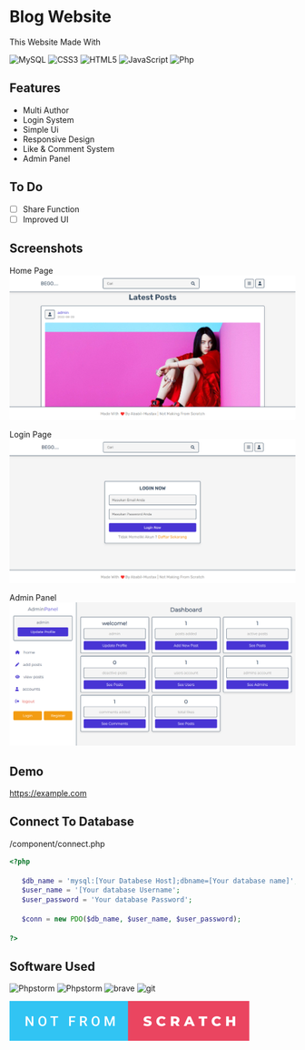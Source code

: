 
# Blog Website



This Website Made With

![MySQL](https://img.shields.io/badge/mysql-%2300f.svg?style=for-the-badge&logo=mysql&logoColor=white)
![CSS3](https://img.shields.io/badge/css3-%231572B6.svg?style=for-the-badge&logo=css3&logoColor=white)
![HTML5](https://img.shields.io/badge/html5-%23E34F26.svg?style=for-the-badge&logo=html5&logoColor=white)
![JavaScript](https://img.shields.io/badge/javascript-%23323330.svg?style=for-the-badge&logo=javascript&logoColor=%23F7DF1E)
![Php](https://img.shields.io/badge/PHP-777BB4?style=for-the-badge&logo=php&logoColor=white)



## Features

- Multi Author
- Login System
- Simple Ui
- Responsive Design
- Like & Comment System
- Admin Panel


## To Do
- [ ]  Share Function
- [ ]  Improved UI
## Screenshots
Home Page
![App Screenshot](https://github.com/birdfromhell/BlogWithPurePhp/blob/main/screenshot/home%20page.png)

Login Page
![App Screenshot](https://github.com/birdfromhell/BlogWithPurePhp/blob/main/screenshot/login.png)

Admin Panel
![App Screenshot](https://github.com/birdfromhell/BlogWithPurePhp/blob/main/screenshot/Admin.png)



## Demo

https://example.com


## Connect To Database

/component/connect.php
```php
<?php

   $db_name = 'mysql:[Your Databese Host];dbname=[Your database name]';
   $user_name = '[Your database Username';
   $user_password = 'Your database Password';

   $conn = new PDO($db_name, $user_name, $user_password);

?>
```
## Software Used
![Phpstorm](http://img.shields.io/badge/-PHPStorm-181717?style=for-the-badge&logo=phpstorm&logoColor=white)
![Phpstorm](https://img.shields.io/badge/Windows-0078D6?style=for-the-badge&logo=windows&logoColor=white)
![brave](https://img.shields.io/badge/Brave-FF1B2D?style=for-the-badge&logo=Brave&logoColor=white)
![git](https://img.shields.io/badge/GIT-E44C30?style=for-the-badge&logo=git&logoColor=white)



![Scratch](https://github.com/birdfromhell/BlogWithPurePhp/blob/main/screenshot/not-from-scratch.svg)



